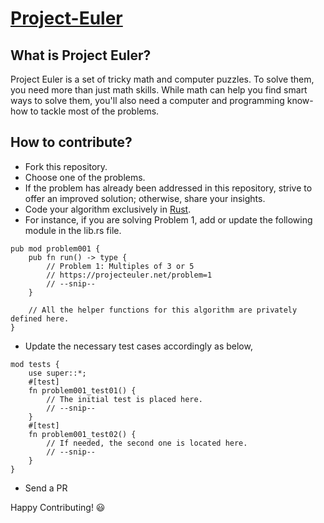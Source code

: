# [Project-Euler](https://projecteuler.net/archives)

## What is Project Euler?

Project Euler is a set of tricky math and computer puzzles. To solve them, you need more than just math skills. While math can help you find smart ways to solve them, you'll also need a computer and programming know-how to tackle most of the problems.

## How to contribute?
- Fork this repository.
- Choose one of the problems.
- If the problem has already been addressed in this repository, strive to offer an improved solution; otherwise, share your insights.
- Code your algorithm exclusively in [Rust](https://www.rust-lang.org/).
- For instance, if you are solving Problem 1, add or update the following module in the lib.rs file.
```
pub mod problem001 {
    pub fn run() -> type {
        // Problem 1: Multiples of 3 or 5
        // https://projecteuler.net/problem=1
        // --snip--
    }
    
    // All the helper functions for this algorithm are privately defined here.
}
```
- Update the necessary test cases accordingly as below,
```
mod tests {
    use super::*;
    #[test]    
    fn problem001_test01() {
        // The initial test is placed here.
        // --snip--
    }
    #[test]
    fn problem001_test02() {
        // If needed, the second one is located here.
        // --snip--
    }
}
```
- Send a PR

Happy Contributing! 😃

